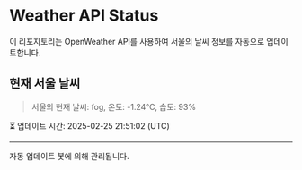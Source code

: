 
# Weather API Status

이 리포지토리는 OpenWeather API를 사용하여 서울의 날씨 정보를 자동으로 업데이트합니다.

## 현재 서울 날씨
> 서울의 현재 날씨: fog, 온도: -1.24°C, 습도: 93%

⏳ 업데이트 시간: 2025-02-25 21:51:02 (UTC)

---
자동 업데이트 봇에 의해 관리됩니다.
